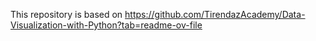 This repository is based on https://github.com/TirendazAcademy/Data-Visualization-with-Python?tab=readme-ov-file
